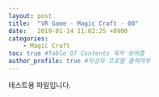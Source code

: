 ```yaml
---
layout: post
title:  "VR Game - Magic Craft - 00"
date:   2019-01-14 11:02:25 +0900
categories: 
	- Magic Craft
toc: true #Table Of Contents 목차 보여줌
author_profile: true #작성자 프로필 출력여부
---
```

테스트용 파일입니다.